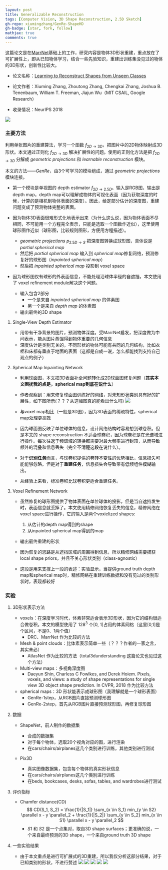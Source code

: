 ```yaml
---
layout: post
title: Generalizable Reconstruction
tags: [Computer Vision, 3D Shape Reconstruction, 2.5D Sketch]
gh-repo: xiumingzhang/GenRe-ShapeHD
gh-badge: [star, fork, follow]
mathjax: true
comments: true
---
```


这篇论文是在[MarrNet](https://auniquesun.com/2020-12-08-MarrNet/)基础上的工作，研究内容是物体3D形状重建，重点放在了可扩展性上，即从已知物体学习，结合一些先验知识，重建出训练集没见过的物体的3D形状，创新性比较大。

* 论文名称：[Learning to Reconstruct Shapes from Unseen Classes](https://arxiv.org/abs/1812.11166)

* 论文作者：Xiuming Zhang, Zhoutong Zhang, Chengkai Zhang, Joshua B. Tenenbaum, William T. Freeman, Jiajun Wu（MIT CSAIL, Google Research）

* 收录情况：NeurIPS 2018

![](../img/post/genre_fig2.png)

### 主要方法
利用单张图片的重建算法，学习一个函数 $f_{2D \rightarrow 3D}$，把图片中的2D物体映射成3D形状。本文通过正则化 $f_{2D \rightarrow 3D}$ 解决扩展性的问题。使用的正则化方法是把 $f_{2D \rightarrow 3D}$ 分解成 $geometric~projections$ 和 $learnable~reconstruction$ 模块。

本文的方法——$GenRe$，由3个可学习的模块组成，通过 $geometric~projections$ 模块连接。
* 第一个模块是单视图的 depth estimator $f_{2D \rightarrow 2.5D}$。输入是RGB图，输出是depth map，depth map可以理解成物体的可视化表面（因为获取深度的时候，计算的是相机到物体表面的深度）。因此，给定部分估计的深度图，重建问题变成了预测物体完整的表面。

* 因为物体3D表面很难形式化地表示出来（为什么这么说，因为物体表面不尽相同，不可能用一个方程完全表示，只能是选取一个函数作近似），这里使用球形图作近似（球形图，比较规则图形，方便用方程描述）。
    - $geometric~projections$ $p_{2.5D \rightarrow S}$ 把深度图转换成球形图，具体说是 $partial~ spherical~ map$
    - 然后把 $partial~ spherical~ map$ 输入到 $spherical~ map$修复网络，预测修复好的球形图（$inpainted~spherical ~map$）
    - 然后把 $inpainted~spherical ~map$ 投影到 voxel space

* 因为球形图仅有球形的外表面信息，不能处理沿球体半径的自遮挡，本文使用了 voxel refinement module解决这个问题。
    - 输入包含2部分
        * 一个是来自 $inpainted~spherical ~map$ 的体素图
        * 另一个是来自 $depth~map$ 的体素图
    - 输出最终的3D shape

1. Single-View Depth Estimator
    - 用带有干净背景的图片，预测物体深度。受MarrNet启发，把深度做为中间表示，能从图片蒸馏得到物体重要的几何信息
    - 深度估计是类别无关的，不同形状的物体可能有共同的几何结构，比如衣柜和床都有垂直于地面的表面（这都是自成一说，怎么都能找到支持自己观点的例子）

2. Spherical Map Inpainting Network
    * 利用球面图，本文把3D表面补全问题转化成2D球面图修复问题（**其实本文困扰我的点是，spherical map到底在说什么**）
    * 作者观察到：用来修复球面图训练好的网络，对未知形状类别具有好的扩展性，如下图所示(？？？从这幅图真的能看出什么吗)
    ![](../img/post/genre_fig3.png)
    * 与voxel map相比（一般是3D图），因为3D表面的稀疏特性，spherical map处理更高效
    
    * 因为球面图反映了单位球体的信息，设计网络结构时容易想到球卷积。但是本文的 shape reconstruction 不适合球卷积，因为球卷积是在光谱域进行操作。每次往返于频谱域的转换都需要对最大频率进行封顶，从而导致额外的混叠和信息丢失（完全不清楚这段在说什么）。
    * 对于**识别任务**而言，与球卷积提供的卷转不变性的优势相比，信息损失可能能够忽略。但是对于**重建任务**，信息损失会导致带有低频组件模糊输出。
    * 从经验上来看，标准卷积比球卷积更适合重建任务。

3. Voxel Refinement Network
    * 虽然修复的球形图提供了物体表面在单位球体的投影，但是当自遮挡发生时，表面信息就丢掉了。本文使用精修网络恢复丢失的信息，精修网络在voxel space进行操作，它的输入是两个voxielized shapes:
        1. 从估计的depth map得到的shape
        2. 从inpainted spherical map得到的map
    * 输出最终重建的形状

    * 因为恢复的思路是从遮挡区域的周围得到信息，所以精修网络需要捕获 local shape priors，并且不关心形状类别（class-agnostic）
    * 这段是用来支撑上一段的表述：实验显示，当提供ground truth depth map和spherical map时，精修网络在重建训练数据和没有见过的类别形状时，表现都较好

 ### 实验
1. 3D形状表示方法
    * voxels：在深度学习时代，体素非常适合表示3D形状，因为它的结构很适合做卷积。本文的模型使用了 $128^3$ 个[0, 1]占用的体素网格（这里[0,1]是个区间，不是0、1两个值）
        - DRC、MarrNet 作为比较的方法
    * Mesh & point clouds：比体素表示简单一些（？？？作者的一家之言，其实未必）
        - AtlasNet 作为比较的方法（total3dunderstanding 这篇论文也见过这个方法）
    * Multi-view maps：多视角深度图
        - Daeyun Shin, Charless C Fowlkes, and Derek Hoiem. Pixels, voxels, and views: a study of shape representations for single view 3D object shape prediction. In CVPR, 2018 作为比较方法
    * spherical maps：3D 形状能表示成球形图（我理解就是一个球形表面）
        - GenRe-1step，从RGB图片直接预测球形图
        - GenRe-2step，首先从RGB图片直接预测球形图，再修复球形图

2. 数据
    - ShapeNet，前人制作的数据集
        - 合成的数据集
        - 对于每个物体，选取20个视角对应的图，进行渲染
        - 在cars/chairs/airplanes这几个类别进行训练，其他类别进行测试

    - Pix3D
        - 真实图像数据集，包含每个物体的真实形状信息
        - 在cars/chairs/airplanes这几个类别进行训练
        - 在beds, bookcases, desks, sofas, tables, and wardrobes进行测试

3. 评价指标
    - Chamfer distance(CD)
        $$ CD(S_1, S_2) = \frac{1}{|S_1|} \sum_{x \in S_1} min_{y \in S2} \parallel x - y \parallel_2 + \frac{1}{|S_2|} \sum_{y \in S_2} min_{x \in S1} \parallel x - y \parallel_2 $$
        - $S1$ 和 $S2$ 是一个点集对，取自3D shape surfaces；更准确的说，一个来自最终预测的3D shape，一个来自ground truth 3D shape

4. 一些实验结果
    * 由于本文重点是进行可扩展式的3D重建，所以我仅分析这部分结果，对于已知类别的形状，不进行赘述
    ![](../img/post/genre_fig3.png)
    ![](../img/post/genre_fig4.png)
    ![](../img/post/genre_fig5.png)
    ![](../img/post/genre_fig6.png)
    ![](../img/post/genre_fig89.png)